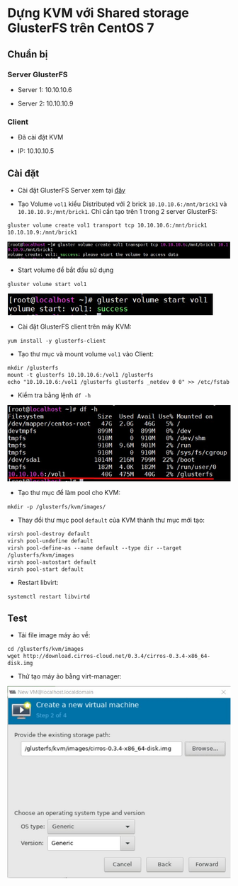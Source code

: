# Dựng KVM với Shared storage GlusterFS trên CentOS 7

## Chuẩn bị

### Server GlusterFS

- Server 1: 10.10.10.6

- Server 2: 10.10.10.9

### Client

- Đã cài đặt KVM 

- IP: 10.10.10.5

## Cài đặt 

- Cài đặt GlusterFS Server xem tại [đây](https://github.com/doedoe12/Internship/blob/master/KVM/GlusterFS/lab_glusterfs.md)

- Tạo Volume `vol1` kiểu Distributed với 2 brick `10.10.10.6:/mnt/brick1` và `10.10.10.9:/mnt/brick1`. Chỉ cần tạo trên 1 trong 2 server GlusterFS:

```
gluster volume create vol1 transport tcp 10.10.10.6:/mnt/brick1 10.10.10.9:/mnt/brick1
```

<img src="img/14.jpg">

- Start volume để bắt đầu sử dụng

`gluster volume start vol1`

<img src="img/15.jpg">

- Cài đặt GlusterFS client trên máy KVM:

`yum install -y glusterfs-client`

- Tạo thư mục và mount volume `vol1` vào Client:

```
mkdir /glusterfs 
mount -t glusterfs 10.10.10.6:/vol1 /glusterfs 
echo "10.10.10.6:/vol1 /glusterfs glusterfs _netdev 0 0" >> /etc/fstab
```

- Kiểm tra bằng lệnh `df -h`

<img src="img/16.jpg">

- Tạo thư mục để làm pool cho KVM:

`mkdir -p /glusterfs/kvm/images/`

- Thay đổi thư mục pool `default` của KVM thành thư mục mới tạo:

```
virsh pool-destroy default
virsh pool-undefine default 
virsh pool-define-as --name default --type dir --target /glusterfs/kvm/images
virsh pool-autostart default
virsh pool-start default
```

- Restart libvirt:

`systemctl restart libvirtd`

## Test

- Tải file image máy ảo về:

```
cd /glusterfs/kvm/images
wget http://download.cirros-cloud.net/0.3.4/cirros-0.3.4-x86_64-disk.img
```

- Thử tạo máy ảo bằng virt-manager:

<img src="img/18.jpg">